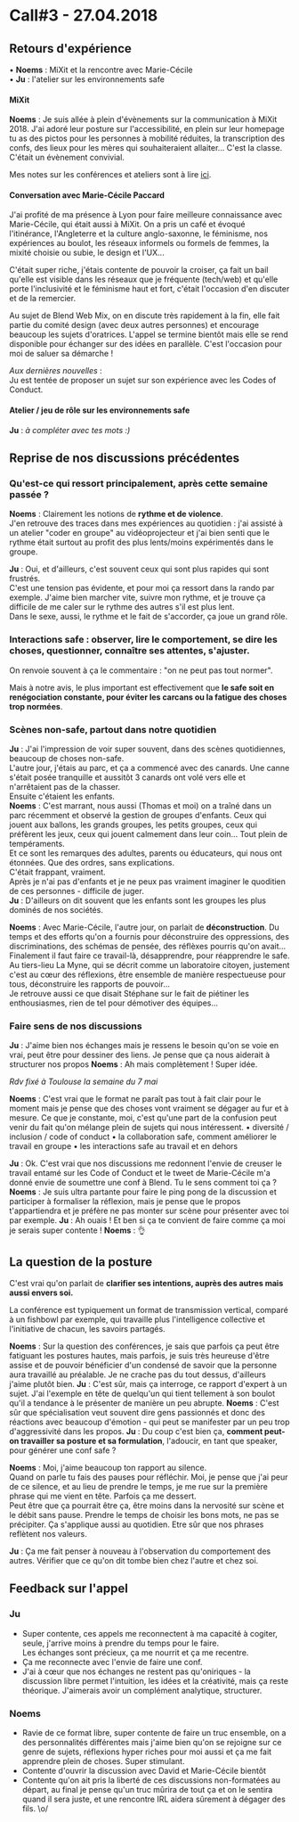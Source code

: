 # Call#3 - 27.04.2018

## Retours d'expérience
  • **Noems** : MiXit et la rencontre avec Marie-Cécile  
  • **Ju** : l'atelier sur les environnements safe
  
#### MiXit

**Noems** : Je suis allée à plein d'évènements sur la communication à MiXit 2018.
J'ai adoré leur posture sur l'accessibilité, en plein sur leur homepage tu as des pictos pour les personnes à mobilité réduites, la transcription des confs, des lieux pour les mères qui souhaiteraient allaiter... C'est la classe.  
C'était un évènement convivial.
  
Mes notes sur les conférences et ateliers sont à lire [ici](https://github.com/Julia-barbelane/des-conf-entre-meufs/blob/master/retour-d-experience-mixit-2018.md).

#### Conversation avec Marie-Cécile Paccard

J'ai profité de ma présence à Lyon pour faire meilleure connaissance avec Marie-Cécile, qui était aussi à MiXit. On a pris un café et évoqué l'itinérance, l'Angleterre et la culture anglo-saxonne, le féminisme, nos expériences au boulot, les réseaux informels ou formels de femmes, la mixité choisie ou subie, le design et l'UX... 

C'était super riche, j'étais contente de pouvoir la croiser, ça fait un bail qu'elle est visible dans les réseaux que je fréquente (tech/web) et qu'elle porte l'inclusivité et le féminisme haut et fort, c'était l'occasion d'en discuter et de la remercier.

Au sujet de Blend Web Mix, on en discute très rapidement à la fin, elle fait partie du comité design (avec deux autres personnes) et encourage beaucoup les sujets d'oratrices. L'appel se termine bientôt mais elle se rend disponible pour échanger sur des idées en parallèle. C'est l'occasion pour moi de saluer sa démarche !

_Aux dernières nouvelles_ :  
Ju est tentée de proposer un sujet sur son expérience avec les Codes of Conduct.
  
#### Atelier / jeu de rôle sur les environnements safe

**Ju** : _à compléter avec tes mots :)_

## Reprise de nos discussions précédentes

### Qu'est-ce qui ressort principalement, après cette semaine passée ?

**Noems** : Clairement les notions de **rythme et de violence**.  
J'en retrouve des traces dans mes expériences au quotidien : j'ai assisté à un atelier "coder en groupe" au vidéoprojecteur et j'ai bien senti que le rythme était surtout au profit des plus lents/moins expérimentés dans le groupe.

**Ju** : Oui, et d'ailleurs, c'est souvent ceux qui sont plus rapides qui sont frustrés.  
C'est une tension pas évidente, et pour moi ça ressort dans la rando par exemple. J'aime bien marcher vite, suivre mon rythme, et je trouve ça difficile de me caler sur le rythme des autres s'il est plus lent.  
Dans le sexe, aussi, le rythme et le fait de s'accorder, ça joue un grand rôle.

### Interactions safe : observer, lire le comportement, se dire les choses, questionner, connaître ses attentes, s'ajuster.

On renvoie souvent à ça le commentaire : "on ne peut pas tout normer".

Mais à notre avis, le plus important est effectivement que **le safe soit en renégociation constante, pour éviter les carcans ou la fatigue des choses trop normées**.

### Scènes non-safe, partout dans notre quotidien  
**Ju** : J'ai l'impression de voir super souvent, dans des scènes quotidiennes, beaucoup de choses non-safe.  
L'autre jour, j'étais au parc, et ça a commencé avec des canards. Une canne s'était posée tranquille et aussitôt 3 canards ont volé vers elle et n'arrêtaient pas de la chasser.  
Ensuite c'étaient les enfants.  
**Noems** : C'est marrant, nous aussi (Thomas et moi) on a traîné dans un parc récemment et observé la gestion de groupes d'enfants. Ceux qui jouent aux ballons, les grands groupes, les petits groupes, ceux qui préfèrent les jeux, ceux qui jouent calmement dans leur coin... Tout plein de tempéraments.  
Et ce sont les remarques des adultes, parents ou éducateurs, qui nous ont étonnées. Que des ordres, sans explications.  
C'était frappant, vraiment.  
Après je n'ai pas d'enfants et je ne peux pas vraiment imaginer le quoditien de ces personnes - difficile de juger.  
**Ju** : D'ailleurs on dit souvent que les enfants sont les groupes les plus dominés de nos sociétés.

**Noems** : Avec Marie-Cécile, l'autre jour, on parlait de **déconstruction**. Du temps et des efforts qu'on a fournis pour déconstruire des oppressions, des discriminations, des schémas de pensée, des réflèxes pourris qu'on avait...  
Finalement il faut faire ce travail-là, désapprendre, pour réapprendre le safe.  
Au tiers-lieu La Myne, qui se décrit comme un laboratoire citoyen, justement c'est au cœur des réflexions, être ensemble de manière respectueuse pour tous, déconstruire les rapports de pouvoir...  
Je retrouve aussi ce que disait Stéphane sur le fait de piétiner les enthousiasmes, rien de tel pour démotiver des équipes...  

### Faire sens de nos discussions
**Ju** : J'aime bien nos échanges mais je ressens le besoin qu'on se voie en vrai, peut être pour dessiner des liens. Je pense que ça nous aiderait à structurer nos propos
**Noems** : Ah mais complètement ! Super idée. 

_Rdv fixé à Toulouse la semaine du 7 mai_

**Noems** : C'est vrai que le format ne paraît pas tout à fait clair pour le moment mais je pense que des choses vont vraiment se dégager au fur et à mesure. Ce que je constante, moi, c'est qu'une part de la confusion peut venir du fait qu'on mélange plein de sujets qui nous intéressent.
• diversité / inclusion / code of conduct
• la collaboration safe, comment améliorer le travail en groupe
• les interactions safe au travail et en dehors

**Ju** : Ok. C'est vrai que nos discussions me redonnent l'envie de creuser le travail entamé sur les Code of Conduct et le tweet de Marie-Cécile m'a donné envie de soumettre une conf à Blend. Tu le sens comment toi ça ?
**Noems** : Je suis ultra partante pour faire le ping pong de la discussion et participer à formaliser la réflexion, mais je pense que le propos t'appartiendra et je préfère ne pas monter sur scène pour présenter avec toi par exemple.
**Ju** : Ah ouais ! Et ben si ça te convient de faire comme ça moi je serais super contente !
**Noems** : 👌

## La question de la posture

C'est vrai qu'on parlait de **clarifier ses intentions, auprès des autres mais aussi envers soi.**

La conférence est typiquement un format de transmission vertical, comparé à un fishbowl par exemple, qui travaille plus l'intelligence collective et l'initiative de chacun, les savoirs partagés.

**Noems** : Sur la question des conférences, je sais que parfois ça peut être fatiguant les postures hautes, mais parfois, je suis très heureuse d'être assise et de pouvoir bénéficier d'un condensé de savoir que la personne aura travaillé au préalable. Je ne crache pas du tout dessus, d'ailleurs j'aime plutôt bien.
**Ju** : C'est sûr, mais ça interroge, ce rapport d'expert à un sujet. J'ai l'exemple en tête de quelqu'un qui tient tellement à son boulot qu'il a tendance à le présenter de manière un peu abrupte.
**Noems** : C'est sûr que spécialisation veut souvent dire gens passionnés et donc des réactions avec beaucoup d'émotion - qui peut se manifester par un peu trop d'aggressivité dans les propos.
**Ju** : Du coup c'est bien ça, **comment peut-on travailler sa posture et sa formulation**, l'adoucir, en tant que speaker, pour générer une conf safe ?

**Noems** : Moi, j'aime beaucoup ton rapport au silence.  
Quand on parle tu fais des pauses pour réfléchir. Moi, je pense que j'ai peur de ce silence, et au lieu de prendre le temps, je me rue sur la première phrase qui me vient en tête. Parfois ça me dessert.  
Peut être que ça pourrait être ça, être moins dans la nervosité sur scène et le débit sans pause. Prendre le temps de choisir les bons mots, ne pas se précipiter. Ça s'applique aussi au quotidien. Etre sûr que nos phrases reflètent nos valeurs.

**Ju** : Ça me fait penser à nouveau à l'observation du comportement des autres. Vérifier que ce qu'on dit tombe bien chez l'autre et chez soi.

## Feedback sur l'appel
### Ju
- Super contente, ces appels me reconnectent à ma capacité à cogiter, seule, j'arrive moins à prendre du temps pour le faire.  
Les échanges sont précieux, ça me nourrit et ça me recentre.
- Ça me reconnecte avec l'envie de faire une conf.  
- J'ai à cœur que nos échanges ne restent pas qu'oniriques - la discussion libre permet l'intuition, les idées et la créativité, mais ça reste théorique. J'aimerais avoir un complément analytique, structurer.
### Noems
- Ravie de ce format libre, super contente de faire un truc ensemble, on a des personnalités différentes mais j'aime bien qu'on se rejoigne sur ce genre de sujets, réflexions hyper riches pour moi aussi et ça me fait apprendre plein de choses. Super stimulant.
- Contente d'ouvrir la discussion avec David et Marie-Cécile bientôt
- Contente qu'on ait pris la liberté de ces discussions non-formatées au départ, au final je pense qu'un truc mûrira de tout ça et on le sentira quand il sera juste, et une rencontre IRL aidera sûrement à dégager des fils.
\o/

